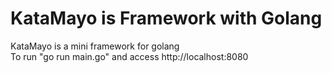 # KataMayo is Framework with Golang

KataMayo is a mini framework for golang<br>
To run "go run main.go" and access http://localhost:8080
